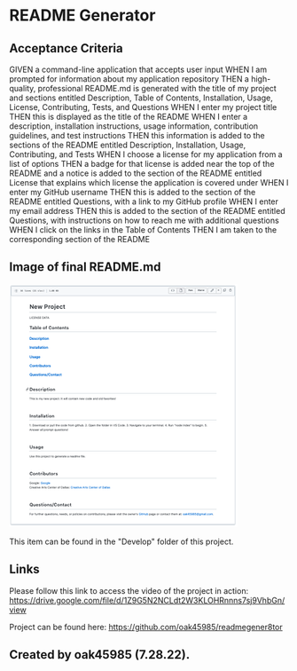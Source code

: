 # README Generator

## Acceptance Criteria

GIVEN a command-line application that accepts user input
WHEN I am prompted for information about my application repository
THEN a high-quality, professional README.md is generated with the title of my project and sections entitled Description, Table of Contents, Installation, Usage, License, Contributing, Tests, and Questions
WHEN I enter my project title
THEN this is displayed as the title of the README
WHEN I enter a description, installation instructions, usage information, contribution guidelines, and test instructions
THEN this information is added to the sections of the README entitled Description, Installation, Usage, Contributing, and Tests
WHEN I choose a license for my application from a list of options
THEN a badge for that license is added near the top of the README and a notice is added to the section of the README entitled License that explains which license the application is covered under
WHEN I enter my GitHub username
THEN this is added to the section of the README entitled Questions, with a link to my GitHub profile
WHEN I enter my email address
THEN this is added to the section of the README entitled Questions, with instructions on how to reach me with additional questions
WHEN I click on the links in the Table of Contents
THEN I am taken to the corresponding section of the README

## Image of final README.md

![Generated Readme](./images/Screen%20Shot%202022-07-28%20at%2011.10.28%20PM.png)

This item can be found in the "Develop" folder of this project.

## Links

Please follow this link to access the video of the project in action: https://drive.google.com/file/d/1Z9G5N2NCLdt2W3KLOHRnnns7sj9VhbGn/view

Project can be found here: https://github.com/oak45985/readmegener8tor

## Created by oak45985 (7.28.22).